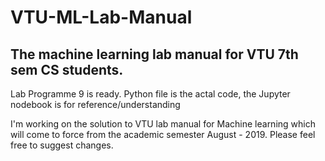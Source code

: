# VTU-ML-Lab-Manual

## The machine learning lab manual for VTU 7th sem CS students.

Lab Programme 9 is ready. Python file is the actal code, the Jupyter nodebook is for reference/understanding

I'm working on the solution to VTU lab manual for Machine learning which will come to force from the academic semester August - 2019.
Please feel free to suggest changes.
